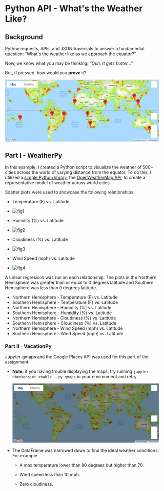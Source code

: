 # Python API - What's the Weather Like?

## Background

Python requests, APIs, and JSON traversals to answer a fundamental question: "What's the weather like as we approach the equator?"

Now, we know what you may be thinking: _"Duh. It gets hotter..."_

But, if pressed, how would you **prove** it?

![Equator](output_data/hotelmap.png)

## Part I - WeatherPy

In this example, I created a Python script to visualize the weather of 500+ cities across the world of varying distance from the equator. To do this, I utilized a [simple Python library](https://pypi.python.org/pypi/citipy), the [OpenWeatherMap API](https://openweathermap.org/api), to create a representative model of weather across world cities.

Scatter plots were used to showcase the following relationships:

* Temperature (F) vs. Latitude
* ![fig1](https://user-images.githubusercontent.com/28760237/123585877-ebca0280-d7b1-11eb-89b9-8f210077f17a.png)

* Humidity (%) vs. Latitude
* ![fig2](https://user-images.githubusercontent.com/28760237/123585898-f1274d00-d7b1-11eb-8d86-3109412da891.png)

* Cloudiness (%) vs. Latitude
* ![fig3](https://user-images.githubusercontent.com/28760237/123585909-f71d2e00-d7b1-11eb-894c-7a74c87ec1a1.png)

* Wind Speed (mph) vs. Latitude
* ![fig4](https://user-images.githubusercontent.com/28760237/123585972-0d2aee80-d7b2-11eb-9779-f7372a088f27.png)



A Linear regression was run on each relationship. The plots in the Northern Hemisphere was greater than or equal to 0 degrees latitude and Southern Hemisphere was less than 0 degrees latitude.

* Northern Hemisphere - Temperature (F) vs. Latitude
* Southern Hemisphere - Temperature (F) vs. Latitude
* Northern Hemisphere - Humidity (%) vs. Latitude
* Southern Hemisphere - Humidity (%) vs. Latitude
* Northern Hemisphere - Cloudiness (%) vs. Latitude
* Southern Hemisphere - Cloudiness (%) vs. Latitude
* Northern Hemisphere - Wind Speed (mph) vs. Latitude
* Southern Hemisphere - Wind Speed (mph) vs. Latitude


### Part II - VacationPy

Jupyter-gmaps and the Google Places API was used for this part of the assignment.

* **Note:** if you having trouble displaying the maps, try running `jupyter nbextension enable --py gmaps` in your environment and retry.



  ![heatmap](output_data/heatmapsdownloadmap.png)

* The DataFrame was narrowed down to find the ideal weather conditions. For example:

  * A max temperature lower than 80 degrees but higher than 70.

  * Wind speed less than 10 mph.

  * Zero cloudiness.

